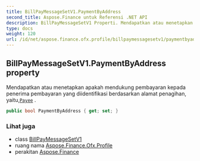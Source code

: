 ```yaml
---
title: BillPayMessageSetV1.PaymentByAddress
second_title: Aspose.Finance untuk Referensi .NET API
description: BillPayMessageSetV1 Properti. Mendapatkan atau menetapkan apakah mendukung pembayaran kepada penerima pembayaran yang diidentifikasi berdasarkan alamat penagihan yaituPayee .
type: docs
weight: 120
url: /id/net/aspose.finance.ofx.profile/billpaymessagesetv1/paymentbyaddress/
---
```

## BillPayMessageSetV1.PaymentByAddress property

Mendapatkan atau menetapkan apakah mendukung pembayaran kepada penerima pembayaran yang diidentifikasi berdasarkan alamat penagihan, yaitu,[`Payee`](../../../aspose.finance.ofx/payee/) .

```csharp
public bool PaymentByAddress { get; set; }
```

### Lihat juga

* class [BillPayMessageSetV1](../)
* ruang nama [Aspose.Finance.Ofx.Profile](../../billpaymessagesetv1/)
* perakitan [Aspose.Finance](../../../)


